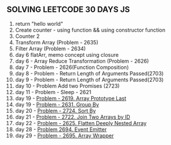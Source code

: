 ## SOLVING LEETCODE 30 DAYS JS

1. return "hello world"
2. Create counter - using function && using constructor function
3. Counter 2
4. Transform Array (Problem - 2635)
5. Filter Array (Problem - 2634)
6. day 6 flatArr, memo concept using closure
7. day 6 - Array Reduce Transformation (Problem - 2626)
8. day 7 - Problem - 2626(Function Composition)
9. day 8 - Problem - Return Length of Arguments Passed(2703)
10. day 9 - Problem - Return Length of Arguments Passed(2703)
11. day 10 - Problem Add two Promises (2723)
12. day 11 - Problem - Sleep - 2621
13. day 19 - [Problem - 2619. Array Prototype Last](https://leetcode.com/problems/array-prototype-last/description/)
14. day 19 - [Problem - 2631. Group By](https://leetcode.com/problems/group-by/description)
15. day 20 - [Problem - 2724. Sort By](https://leetcode.com/problems/sort-by/description)
16. day 21 - [Problem - 2722. Join Two Arrays by ID](https://leetcode.com/problems/join-two-arrays-by-id/description)
17. day 22 - [Problem - 2625. Flatten Deeply Nested Array](https://leetcode.com/problems/flatten-deeply-nested-array/description)
18. day 28 - [Problem 2694. Event Emitter](https://leetcode.com/problems/event-emitter/description)
19. day 29 - [Problem - 2695. Array Wrapper](https://leetcode.com/problems/array-wrapper/description)
